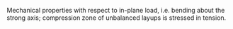 Mechanical properties with respect to in-plane load, i.e. bending about the strong axis; compression zone of unbalanced layups is stressed in tension.
